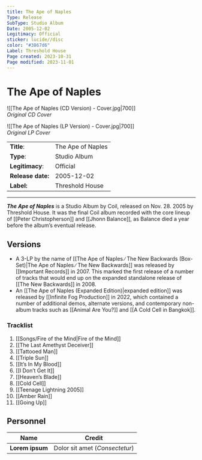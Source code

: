 ```yaml
---
title: The Ape of Naples
Type: Release
SubType: Studio Album
Date: 2005-12-02
Legitimacy: Official
sticker: lucide//disc
color: "#3867d6"
Label: Threshold House
Page created: 2023-10-31
Page modified: 2023-11-01
---
```


# The Ape of Naples

![[The Ape of Naples (CD Version) - Cover.jpg|700]]  
*Original CD Cover*

![[The Ape of Naples (LP Version) - Cover.jpg|700]]  
*Original LP Cover*

|  |  |
| --- | --- |
| __Title__: | The Ape of Naples |
| __Type__: | Studio Album |
| __Legitimacy__: | Official |
| __Release date:__ | 2005-12-02 |
| __Label:__ | Threshold House |

---

*__The Ape of Naples__* is a Studio Album by Coil, released on Nov. 28. 2005 by Threshold House. It was the final Coil album recorded with the core lineup of [[Peter Christopherson]] and [[Jhonn Balance]], as Balance died a year before the album’s eventual release.

## Versions

- A 3-LP by the name of [[The Ape of Naples ∕ The New Backwards (Box-Set)|The Ape of Naples ∕ The New Backwards]] was released by [[Important Records]] in 2007. This marked the first release of a number of tracks that would end up on the expanded standalone release of [[The New Backwards]] in 2008.
- An [[The Ape of Naples (Expanded Edition)|expanded edition]] was released by [[Infinite Fog Production]] in 2022, which contained a number of additional demos, alternate versions, and contemporary non-album tracks such as [[Animal Are You?]] and [[A Cold Cell in Bangkok]].

### Tracklist
1. [[Songs/Fire of the Mind|Fire of the Mind]]
2. [[The Last Amethyst Deceiver]]
3. [[Tattooed Man]]
4. [[Triple Sun]]
5. [[It’s In My Blood]]
6. [[I Don’t Get It]]
7. [[Heaven’s Blade]]
8. [[Cold Cell]]
9. [[Teenage Lightning 2005]]
10. [[Amber Rain]]
11. [[Going Up]]

## Personnel

| __Name__ |__Credit__ |
| --- | --- |
|__Lorem ipsum__|Dolor sit amet (*Consectetur*)|

[^1]:
